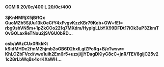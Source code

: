 #### GCM R 20/0c/400 L 20/0c/400
**3jKnNMRjX5jBffQx**<br/>**GuoMZh5SjUu13kOeCfY4xFvgvKzzKBr79Keb+GW+fEI=**<br/>**rbg9shVN5m+1pZkCOo221q7MXdm/HyplgLLbYX99DFDt17iOk3uP3ZkmT0vGOLaxReTNou2jSVGU0bRD...**<br/><br/>
**osb/aWzCUx0RkkKt**<br/>**kSidMHDc2fmM2hjmb2oGB6D2hxILgiZPoRq+B/eTwsw=**<br/>**KhLOZbFVcd/vwe1uih2Em6r5+uzxj/jjYDagDKIyG8cC+jnR/TEV8gljC25v21c28rLbWqBs4orKXaWH...**